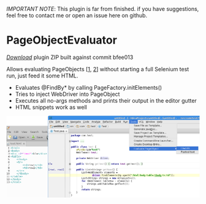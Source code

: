 *IMPORTANT NOTE*:
This plugin is far from finished. if you have suggestions, feel free to contact me or open an issue here on github.

PageObjectEvaluator
===================
[*Download*](poe.zip) plugin ZIP built against commit bfee013

Allows evaluating PageObjects [[1][], [2][]] without starting a full Selenium test run, just feed it some HTML.

- Evaluates @FindBy* by calling PageFactory.initElements()
- Tries to inject WebDriver into PageObject
- Executes all no-args methods and prints their output in the editor gutter
- HTML snippets work as well

[1]: https://code.google.com/p/selenium/wiki/PageObjects
[2]: http://martinfowler.com/bliki/PageObject.html

![Screenshot](/doc/screenshot.png)
